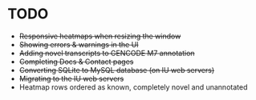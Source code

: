 # TODO

* ~~Responsive heatmaps when resizing the window~~
* ~~Showing errors & warnings in the UI~~
* ~~Adding novel transcripts to GENCODE M7 annotation~~
* ~~Completing Docs & Contact pages~~
* ~~Converting SQLite to MySQL database (on IU web servers)~~
* ~~Migrating to the IU web servers~~
* Heatmap rows ordered as known, completely novel and unannotated
